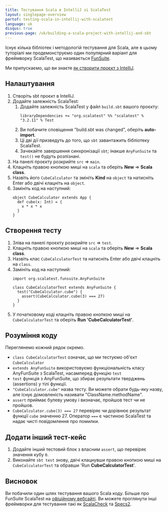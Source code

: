 ```yaml
---
title: Тестування Scala в IntelliJ зі ScalaTest
layout: singlepage-overview
partof: testing-scala-in-intellij-with-scalatest
language: uk
disqus: true
previous-page: /uk/building-a-scala-project-with-intellij-and-sbt
---
```


Існує кілька бібліотек і методологій тестування для Scala,
але в цьому туторіалі ми продемонструємо один популярний варіант для фреймворку ScalaTest,
що називається [FunSuite](https://www.scalatest.org/getting_started_with_fun_suite).

Ми припускаємо, що ви знаєте [як створити проєкт з IntelliJ](building-a-scala-project-with-intellij-and-sbt.html).

## Налаштування
1. Створіть sbt проєкт в IntelliJ.
1. Додайте залежність ScalaTest:
    1. Додайте залежність ScalaTest у файл `build.sbt` вашого проєкту:
        ```
        libraryDependencies += "org.scalatest" %% "scalatest" % "3.2.11" % Test
        ```
    1. Ви побачите сповіщення "build.sbt was changed", оберіть **auto-import**.
    1. Ці дві дії призведуть до того, що `sbt` завантажить бібліотеку ScalaTest.
    1. Зачекайте завершення синхронізації `sbt`; інакше `AnyFunSuite` та `test()` не будуть розпізнані.
1. На панелі проєкту розкрийте `src` => `main`.
1. Клацніть правою кнопкою миші на `scala` та оберіть **New** => **Scala class**.
1. Назвіть його `CubeCalculator` та змініть **Kind** на `object` та натисніть Enter або двічі клацніть на `object`.
1. Замініть код на наступний:
    ```
    object CubeCalculator extends App {
      def cube(x: Int) = {
        x * x * x
      }
    }
    ```

## Створення тесту
1. Зліва на панелі проєкту розкрийте `src` => `test`.
1. Клацніть правою кнопкою миші на `scala` та оберіть **New** => **Scala class**.
1. Назвіть клас `CubeCalculatorTest` та натисніть Enter або двічі клацніть на `class`.
1. Замініть код на наступний:
    ```
    import org.scalatest.funsuite.AnyFunSuite
    
    class CubeCalculatorTest extends AnyFunSuite {
      test("CubeCalculator.cube") {
        assert(CubeCalculator.cube(3) === 27)
      }
    }
    ```
1. У початковому коді клацніть правою кнопкою миші на `CubeCalculatorTest` та оберіть **Run 'CubeCalculatorTest'**.

## Розуміння коду

Переглянемо кожний рядок окремо.

* `class CubeCalculatorTest` означає, що ми тестуємо об'єкт `CubeCalculator`
* `extends AnyFunSuite` використовуємо функціональність класу AnyFunSuite з ScalaTest, насамперед функцію `test`
* `test` функція з AnyFunSuite, що збирає результати тверджень (assertions) у тілі функції.
* `"CubeCalculator.cube"` назва тесту. Ви можете обрати будь-яку назву, але існує домовленість називати "ClassName.methodName".
* `assert` приймає булеву умову і визначає, пройшов тест чи не пройшов.
* `CubeCalculator.cube(3) === 27` перевіряє чи дорівнює результат функції `cube` значенню 27. 
   Оператор `===` є частиною ScalaTest та надає чисті повідомлення про помилки.

## Додати інший тест-кейс
1. Додайте інший тестовий блок з власним `assert`, що перевіряє значення кубу `0`.  
1. Виконайте `sbt test` знову, двічі клацнувши правою кнопкою миші на `CubeCalculatorTest` та обравши 'Run **CubeCalculatorTest**'.

## Висновок
Ви побачили один шлях тестування вашого Scala коду. Більше про
FunSuite ScalaTest на [офіційному вебсайті](https://www.scalatest.org/getting_started_with_fun_suite). 
Ви можете проглянути інші фреймворки для тестування такі як [ScalaCheck](https://www.scalacheck.org/) та [Specs2](https://etorreborre.github.io/specs2/).
